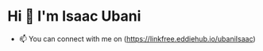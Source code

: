 # Hi 👋 I'm **Isaac Ubani**

<!-- - <a href="https://iceu.netlify.app/">
        <img src="https://img.shields.io/badge/My-Portfolio-9cf" alt="My Portfolio"/></a>

- 🌱 I’m currently learning ![NodeJS](https://img.shields.io/badge/node.js-6DA55F?style=for-the-badge&logo=node.js&logoColor=white) with ![Express.js](https://img.shields.io/badge/express.js-%23404d59.svg?style=for-the-badge&logo=express&logoColor=%2361DAFB)  -->
<!-- - 🧘🏻‍♀️ I enjoy anime, calisthenics and movies -->
- 📫 You can connect with me on (https://linkfree.eddiehub.io/ubaniIsaac)


<!-- ## Here are some projects I've worked on so far  👇
<table>
  <tr>
    <td>
      <a href="https://github.com/ubaniIsaac/chat-app"><img src="https://github-readme-stats.vercel.app/api/pin/?username=ubaniIsaac&repo=chat-app" /></a>
    </td>
    <td>
      <a href="https://github.com/ubaniIsaac/Todo-app"><img src="https://github-readme-stats.vercel.app/api/pin/?username=ubaniIsaac&repo=todo-app" /></a>
    </td>
  </tr>
</table> -->

<!-- ## Stats & Stuff I use:
<table>
<!--   <tr> -->
<!--     <td>
      <a href="https://github.com/ubaniIsaac"><img alt="Isaac's Github Stats" src="https://github-readme-stats.vercel.app/api?username=ubaniIsaac&show_icons=true&count_private=true&theme=react&hide_border=true&bg_color=1d2a3a" /></a>
    </td> -->
<!--     <td>
      <a href="http://www.github.com/ubaniIsaac"><img src="https://github-readme-streak-stats.herokuapp.com/?user=ubaniIsaac&stroke=ffffff&background=1d2a3a&ring=5BCDEC&fire=5BCDEC&currStreakNum=ffffff&currStreakLabel=5BCDEC&sideNums=ffffff&sideLabels=ffffff&dates=ffffff&hide_border=true" /></a>
    </td> -->
<!--     <th colspan="2">
<!--       <a href="https://github.com/ubaniIsaac"><img alt="Isaac's Top Languages" src="https://github-readme-stats.vercel.app/api/top-langs/?username=ubaniIsaac&langs_count=8&count_private=true&layout=compact&theme=react&hide_border=true&bg_color=1d2a3a"/></a>
    </th>
  <tr>
       <td>
      <p align="center">
        <a href="https://developer.mozilla.org/en-US/docs/Glossary/HTML5" target="_blank" rel="noreferrer">
          <img src="https://raw.githubusercontent.com/danielcranney/readme-generator/main/public/icons/skills/html5-colored.svg" width="36" height="36" alt="HTML5" />
        </a>
        <p align="center">HTML5</p>
      </p>
    </td>
      <td>
      <p align="center">
        <a href="https://www.w3.org/TR/CSS/#css" target="_blank" rel="noreferrer">
          <img src="https://raw.githubusercontent.com/danielcranney/readme-generator/main/public/icons/skills/css3-colored.svg" width="36" height="36" alt="CSS3" />
      </a>
        <p align="center">CSS</p>
      </p>
    </td>
  </tr>
  <tr>
 <td>
      <p align="center">
        <a href="https://developer.mozilla.org/en-US/docs/Web/JavaScript" target="_blank" rel="noreferrer">
          <img src="https://raw.githubusercontent.com/danielcranney/readme-generator/main/public/icons/skills/javascript-colored.svg" width="36" height="36" alt="JavaScript" />
        </a>
        <p align="center">JavaScript</p>
      </p>
    </td>
        <td>
      <p align="center">
        <a href="https://reactjs.org/" target="_blank" rel="noreferrer"> -->
<!--           <img src="https://raw.githubusercontent.com/danielcranney/readme-generator/main/public/icons/skills/react-colored.svg" width="36" height="36" alt="React" />
        </a>
        <p align="center">React</p>
      </p>
    </td>
  </tr>
  <tr>   
    <td>            
      <p align="center">
        <a href="https://nodejs.org/en/" target="_blank" rel="noreferrer">
        <img src="https://raw.githubusercontent.com/danielcranney/readme-generator/main/public/icons/skills/nodejs-colored.svg" width="36" height="36" alt="NodeJS" />
      </a>
        <p align="center">NodeJS</p>
      </p>
    </td>
    <td>           
      <p align="center">
        <a href="https://expressjs.com/" target="_blank" rel="noreferrer">
          <img src="https://raw.githubusercontent.com/danielcranney/readme-generator/main/public/icons/skills/express-colored.svg" width="36" height="36" alt="Express" />
        </a>
        <p align="center">ExpressJS</p>
      </p>
    </td>
  </tr>
  <tr>
    <td>             
      <p align="center">
        <a href="https://www.mongodb.com/" target="_blank" rel="noreferrer">
          <img src="https://raw.githubusercontent.com/danielcranney/readme-generator/main/public/icons/skills/mongodb-colored.svg" width="36" height="36" alt="MongoDB" />
        </a>
        <p align="center">MongoDB</p>
      </p>
    </td>
<td>            
      <p align="center">
        <a href="https://mysql.org/docs" target="_blank" rel="noreferrer">
          <img src="https://raw.githubusercontent.com/danielcranney/readme-generator/main/public/icons/skills/mysql-colored.svg" width="36" height="36" alt="MySql" />
      </a>
        <p align="center">MySql</p>
      </p>
    </td>
  </tr>
</table> --> 
